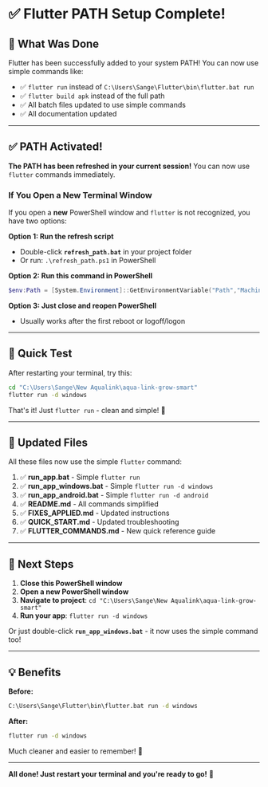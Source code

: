 # ✅ Flutter PATH Setup Complete!

## 🎉 What Was Done

Flutter has been successfully added to your system PATH! You can now use simple commands like:
- ✅ `flutter run` instead of `C:\Users\Sange\Flutter\bin\flutter.bat run`
- ✅ `flutter build apk` instead of the full path
- ✅ All batch files updated to use simple commands
- ✅ All documentation updated

---

## ✅ PATH Activated!

**The PATH has been refreshed in your current session!** You can now use `flutter` commands immediately.

### If You Open a New Terminal Window

If you open a **new** PowerShell window and `flutter` is not recognized, you have two options:

**Option 1: Run the refresh script**
- Double-click **`refresh_path.bat`** in your project folder
- Or run: `.\refresh_path.ps1` in PowerShell

**Option 2: Run this command in PowerShell**
```powershell
$env:Path = [System.Environment]::GetEnvironmentVariable("Path","Machine") + ";" + [System.Environment]::GetEnvironmentVariable("Path","User")
```

**Option 3: Just close and reopen PowerShell**
- Usually works after the first reboot or logoff/logon

---

## 🚀 Quick Test

After restarting your terminal, try this:

```bash
cd "C:\Users\Sange\New Aqualink\aqua-link-grow-smart"
flutter run -d windows
```

That's it! Just `flutter run` - clean and simple! 🎯

---

## 📝 Updated Files

All these files now use the simple `flutter` command:

1. ✅ **run_app.bat** - Simple `flutter run`
2. ✅ **run_app_windows.bat** - Simple `flutter run -d windows`
3. ✅ **run_app_android.bat** - Simple `flutter run -d android`
4. ✅ **README.md** - All commands simplified
5. ✅ **FIXES_APPLIED.md** - Updated instructions
6. ✅ **QUICK_START.md** - Updated troubleshooting
7. ✅ **FLUTTER_COMMANDS.md** - New quick reference guide

---

## 🎯 Next Steps

1. **Close this PowerShell window**
2. **Open a new PowerShell window**
3. **Navigate to project**: `cd "C:\Users\Sange\New Aqualink\aqua-link-grow-smart"`
4. **Run your app**: `flutter run -d windows`

Or just double-click **`run_app_windows.bat`** - it now uses the simple command too!

---

## 💡 Benefits

**Before:**
```bash
C:\Users\Sange\Flutter\bin\flutter.bat run -d windows
```

**After:**
```bash
flutter run -d windows
```

Much cleaner and easier to remember! 🚀

---

**All done! Just restart your terminal and you're ready to go!** 🎉

